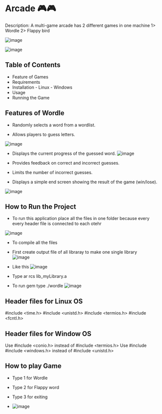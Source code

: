 # Arcade 🎮🎮

 Description: A multi-game arcade has 2 different games in one machine
             1> Wordle
             2> Flappy bird


  ![image](https://github.com/user-attachments/assets/a7ce2496-652b-423f-9fb0-6877b21fe8ca)



 ![image](https://github.com/user-attachments/assets/d6fd9cd6-4051-4d66-95e4-a7ac84f37bc5)


## Table of Contents
- Feature of Games
- Requirements
- Installation
         - Linux
          - Windows
- Usage
- Running the Game



## Features of Wordle

- Randomly selects a word from a  wordlist.

- Allows players to guess letters.

![image](https://github.com/user-attachments/assets/14107781-c2ac-4c18-820e-6277129f17c7)

- Displays the current progress of the guessed word.
![image](https://github.com/user-attachments/assets/91088780-7eb4-497e-8680-1ce814bbaf98)

- Provides feedback on correct and incorrect guesses.

- Limits the number of incorrect guesses.

- Displays a simple end screen showing the result of the game (win/lose).

 ![image](https://github.com/user-attachments/assets/4904b289-d7d5-436c-8b7c-549a4c0ab7e2)


## How to Run the Project

- To run this application place all the files in one folder because
 every every header file is connected to each otehr

 ![image](https://github.com/user-attachments/assets/9efc4a46-3931-45fa-99dd-c5d9a8cdd754)


 - To compile all the files
   
 - First create output file of all libraray to make one single library  
   ![image](https://github.com/user-attachments/assets/f4986bcb-8278-4206-99c7-587d527b234e)  

 - Like this
![image](https://github.com/user-attachments/assets/c746e42f-9574-4fbb-a251-463a6c0a9fc7)  

- Type  ar rcs lib_myLibrary.a  




 - To run gem type ./wordle
 ![image](https://github.com/user-attachments/assets/9db9788b-c88f-4ccb-a7cd-5324a059dd20)

## Header files for Linux OS
#include <time.h>
#include <unistd.h>
#include <termios.h>
#include <fcntl.h>

## Header files for Window OS

Use #include <conio.h>   instead of #include <termios.h>
Use #include #include <windows.h>   instead of #include <unistd.h>

## How to play Game

- Type 1 for Wordle
- Type 2 for Flappy word
- Type 3 for exiting 


- ![image](https://github.com/user-attachments/assets/e3cb1e28-7af8-4838-8b8c-bf2e2bbf3611)
